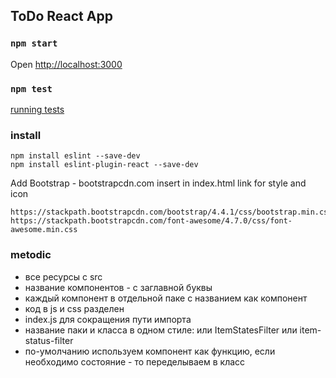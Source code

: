 ## ToDo React App

### `npm start`
Open [http://localhost:3000](http://localhost:3000)

### `npm test`
[running tests](https://facebook.github.io/create-react-app/docs/running-tests)

### install
```
npm install eslint --save-dev
npm install eslint-plugin-react --save-dev
```

Add Bootstrap - bootstrapcdn.com
insert in index.html link for style and icon
```
https://stackpath.bootstrapcdn.com/bootstrap/4.4.1/css/bootstrap.min.css
https://stackpath.bootstrapcdn.com/font-awesome/4.7.0/css/font-awesome.min.css
```

### metodic
- все ресурсы с src
- название компонентов - с заглавной буквы
- каждый компонент в отдельной паке с названием как компонент
- код в js и css разделен
- index.js для сокращения пути импорта
- название паки и класса в одном стиле: или ItemStatesFilter или item-status-filter
- по-умолчанию используем компонент как функцию, если необходимо состояние - то переделываем в класс